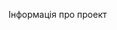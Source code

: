 Інформація про проект

<!-- SVG References -->
<svg class="icon">
  <use xlink:href="#camera"></use>
</svg><svg class="icon">
  <use xlink:href="#facebook"></use>
</svg><svg class="icon">
  <use xlink:href="#fi-rr-angle-small-left"></use>
</svg><svg class="icon">
  <use xlink:href="#Nav"></use>
</svg><svg class="icon">
  <use xlink:href="#Nav_small"></use>
</svg><svg class="icon">
  <use xlink:href="#x"></use>
</svg><svg class="icon">
  <use xlink:href="#youtube"></use>
</svg>
